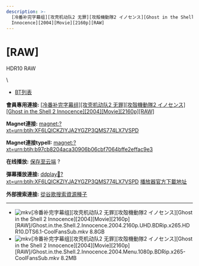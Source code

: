 ```yaml
---
description: >-
  [冷番补完字幕组][攻壳机动队2 无罪][攻殻機動隊2 イノセンス][Ghost in the Shell 2
  Innocence][2004][Movie][2160p][RAW]
---
```


# \[RAW]

&#x20;HDR10 RAW

\


* [BT列表](https://share.dmhy.org/topics/view/661615\_2\_2\_Ghost\_in\_the\_Shell\_2\_Innocence\_2004\_Movie\_2160p\_RAW.html#tabs-1)

**會員專用連接:** [\[冷番补完字幕组\]\[攻壳机动队2 无罪\]\[攻殻機動隊2 イノセンス\]\[Ghost in the Shell 2 Innocence\]\[2004\]\[Movie\]\[2160p\]\[RAW\]](https://dl.dmhy.org/2024/01/28/b97cb8204aca30906b06cbf7064bffe2effac9e3.torrent)

**Magnet連接:** [magnet:?xt=urn:btih:XF6LQICKZIYJA2YGZP3QMS774LX7VSPD](https://magnet/?xt=urn:btih:XF6LQICKZIYJA2YGZP3QMS774LX7VSPD\&dn=\&tr=http%3A%2F%2F104.143.10.186%3A8000%2Fannounce\&tr=udp%3A%2F%2F104.143.10.186%3A8000%2Fannounce\&tr=http%3A%2F%2Ftracker.openbittorrent.com%3A80%2Fannounce\&tr=http%3A%2F%2Ftracker3.itzmx.com%3A6961%2Fannounce\&tr=http%3A%2F%2Ftracker4.itzmx.com%3A2710%2Fannounce\&tr=http%3A%2F%2Ftracker.publicbt.com%3A80%2Fannounce\&tr=http%3A%2F%2Ftracker.prq.to%2Fannounce\&tr=http%3A%2F%2Fopen.acgtracker.com%3A1096%2Fannounce\&tr=https%3A%2F%2Ft-115.rhcloud.com%2Fonly\_for\_ylbud\&tr=http%3A%2F%2Ftracker1.itzmx.com%3A8080%2Fannounce\&tr=http%3A%2F%2Ftracker2.itzmx.com%3A6961%2Fannounce\&tr=udp%3A%2F%2Ftracker1.itzmx.com%3A8080%2Fannounce\&tr=udp%3A%2F%2Ftracker2.itzmx.com%3A6961%2Fannounce\&tr=udp%3A%2F%2Ftracker3.itzmx.com%3A6961%2Fannounce\&tr=udp%3A%2F%2Ftracker4.itzmx.com%3A2710%2Fannounce\&tr=http%3A%2F%2Fnyaa.tracker.wf%3A7777%2Fannounce)

**Magnet連接typeII:** [magnet:?xt=urn:btih:b97cb8204aca30906b06cbf7064bffe2effac9e3](https://magnet/?xt=urn:btih:b97cb8204aca30906b06cbf7064bffe2effac9e3)

**在线播放:** [保存至云端](https://mypikpak.com/drive/url-checker?url=magnet:?xt=urn:btih:b97cb8204aca30906b06cbf7064bffe2effac9e3) ?

**彈幕播放連接:** [ddplay:magnet:?xt=urn:btih:XF6LQICKZIYJA2YGZP3QMS774LX7VSPD](ddplay:magnet:?xt=urn:btih:XF6LQICKZIYJA2YGZP3QMS774LX7VSPD\&dn=\&tr=http%3A%2F%2F104.143.10.186%3A8000%2Fannounce\&tr=udp%3A%2F%2F104.143.10.186%3A8000%2Fannounce\&tr=http%3A%2F%2Ftracker.openbittorrent.com%3A80%2Fannounce\&tr=http%3A%2F%2Ftracker3.itzmx.com%3A6961%2Fannounce\&tr=http%3A%2F%2Ftracker4.itzmx.com%3A2710%2Fannounce\&tr=http%3A%2F%2Ftracker.publicbt.com%3A80%2Fannounce\&tr=http%3A%2F%2Ftracker.prq.to%2Fannounce\&tr=http%3A%2F%2Fopen.acgtracker.com%3A1096%2Fannounce\&tr=https%3A%2F%2Ft-115.rhcloud.com%2Fonly\_for\_ylbud\&tr=http%3A%2F%2Ftracker1.itzmx.com%3A8080%2Fannounce\&tr=http%3A%2F%2Ftracker2.itzmx.com%3A6961%2Fannounce\&tr=udp%3A%2F%2Ftracker1.itzmx.com%3A8080%2Fannounce\&tr=udp%3A%2F%2Ftracker2.itzmx.com%3A6961%2Fannounce\&tr=udp%3A%2F%2Ftracker3.itzmx.com%3A6961%2Fannounce\&tr=udp%3A%2F%2Ftracker4.itzmx.com%3A2710%2Fannounce\&tr=http%3A%2F%2Fnyaa.tracker.wf%3A7777%2Fannounce) [播放器官方下載地址](http://www.dandanplay.com/?from=dmhy)

**外部搜索連接:** [從谷歌搜索資源種子](https://www.google.com/search?oe=utf-8\&q=b97cb8204aca30906b06cbf7064bffe2effac9e3)

***

* ![mkv](https://share.dmhy.org/images/icon/mkv.gif)\[冷番补完字幕组]\[攻壳机动队2 无罪]\[攻殻機動隊2 イノセンス]\[Ghost in the Shell 2 Innocence]\[2004]\[Movie]\[2160p]\[RAW]/Ghost.in.the.Shell.2.Innocence.2004.2160p.UHD.BDRip.x265.HDR10.DTS6.1-CoolFansSub.mkv 8.8GB
* ![mkv](https://share.dmhy.org/images/icon/mkv.gif)\[冷番补完字幕组]\[攻壳机动队2 无罪]\[攻殻機動隊2 イノセンス]\[Ghost in the Shell 2 Innocence]\[2004]\[Movie]\[2160p]\[RAW]/Ghost.in.the.Shell.2.Innocence.2004.Menu.1080p.BDRip.x265-CoolFansSub.mkv 8.2MB

